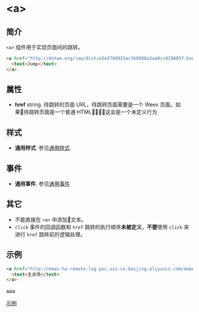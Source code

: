 # &lt;a&gt;

## 简介

`<a>` 组件用于实现页面间的跳转。

```Html
<a href="http://dotwe.org/raw/dist/a5e3760925ac3b9d68a3aa0cc0298857.bundle.wx">
  <text>Jump</text>
</a>
```

## 属性

* **href** string. 待跳转的页面 URL，待跳转页面需要是一个 Weex 页面。如果待跳转页面是一个普通 HTML，这会是一个未定义行为

## 样式

* **通用样式**. 参见[通用样式](../styles/common-styles.html).

## 事件

* **通用事件**. 参见[通用事件](../events/common-events.html)

## 其它

- 不能直接在 `<a>` 中添加文本。
-  `click` 事件的回调函数和 `href` 跳转的执行顺序**未被定义**，**不要**使用 `click` 来进行 `href` 跳转前的逻辑处理。

## 示例

```Html
<a href="http://emas-ha-remote-log-poc.oss-cn-beijing.aliyuncs.com/eweex/app/biz-docs-com-mod/upload/271ccdca-db41-423d-981c-c7c6751ba479/show_1.js">
  <text>主会场</text>
</a> 
```
aaa

[示例](http://dotwe.org/vue/3b789771e48be92a70bd682f084b84b5)
